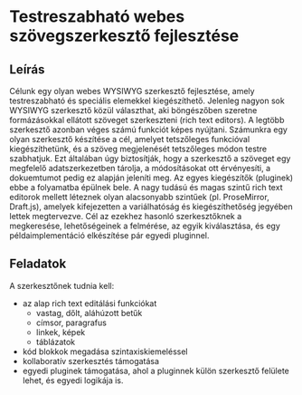 # Testreszabható webes szövegszerkesztő fejlesztése

## Leírás

Célunk egy olyan webes WYSIWYG szerkesztő fejlesztése, amely testreszabható és speciális elemekkel kiegészíthető. Jelenleg nagyon sok WYSIWYG szerkesztő közül választhat, aki böngészőben szeretne formázásokkal ellátott szöveget szerkeszteni (rich text editors). A legtöbb szerkesztő azonban véges számú funkciót képes nyújtani. Számunkra egy olyan szerkesztő készítése a cél, amelyet tetszőleges funkcióval kiegészíthetünk, és a szöveg megjelenését tetszőleges módon testre szabhatjuk. Ezt általában úgy biztosítják, hogy a szerkesztő a szöveget egy megfelelő adatszerkezetben tárolja, a módosításokat ott érvényesíti, a dokuemtumot pedig ez alapján jeleníti meg. Az egyes kiegészítők (pluginek) ebbe a folyamatba épülnek bele. A nagy tudású és magas szintű rich text editorok mellett léteznek olyan alacsonyabb szintűek (pl. ProseMirror, Draft.js), amelyek kifejezetten a variálhatóság és kiegészíthetőség jegyében lettek megtervezve. Cél az ezekhez hasonló szerkesztőknek a megkeresése, lehetőségeinek a felmérése, az egyik kiválasztása, és egy példaimplementáció elkészítése pár egyedi pluginnel. 

## Feladatok

A szerkesztőnek tudnia kell:

- az alap rich text editálási funkciókat
    - vastag, dőlt, aláhúzott betűk
    - címsor, paragrafus
    - linkek, képek
    - táblázatok
- kód blokkok megadása szintaxiskiemeléssel
- kollaboratív szerkesztés támogatása
- egyedi pluginek támogatása, ahol a pluginnek külön szerkesztő felülete lehet, és egyedi logikája is.
